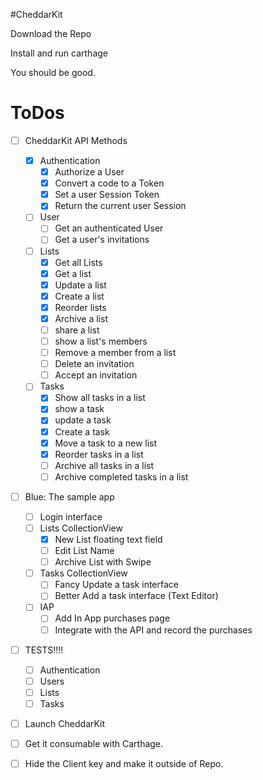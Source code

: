 #CheddarKit

Download the Repo

Install and run carthage

You should be good.

# ToDos

* [ ] CheddarKit API Methods

  * [x] Authentication
    * [x] Authorize a User
    * [x] Convert a code to a Token
    * [x] Set a user Session Token
    * [x] Return the current user Session
  * [ ] User
    * [ ] Get an authenticated User
    * [ ] Get a user's invitations
  * [ ] Lists
    * [x] Get all Lists
    * [x] Get a list
    * [x] Update a list
    * [x] Create a list
    * [x] Reorder lists
    * [x] Archive a list
    * [ ] share a list
    * [ ] show a list's members
    * [ ] Remove a member from a list
    * [ ] Delete an invitation
    * [ ] Accept an invitation
  * [ ] Tasks
    * [x] Show all tasks in a list
    * [x] show a task
    * [x] update a task
    * [x] Create a task
    * [x] Move a task to a new list
    * [x] Reorder tasks in a list
    * [ ] Archive all tasks in a list
    * [ ] Archive completed tasks in a list

* [ ] Blue: The sample app

  * [ ] Login interface
  * [ ] Lists CollectionView
    * [x] New List floating text field
    * [ ] Edit List Name
    * [ ] Archive List with Swipe
  * [ ] Tasks CollectionView
    * [ ] Fancy Update a task interface
    * [ ] Better Add a task interface (Text Editor)
  * [ ] IAP
    * [ ] Add In App purchases page
    * [ ] Integrate with the API and record the purchases

* [ ] TESTS!!!!

  * [ ] Authentication
  * [ ] Users
  * [ ] Lists
  * [ ] Tasks
* [ ] Launch CheddarKit
* [ ] Get it consumable with Carthage.
* [ ] Hide the Client key and make it outside of Repo.
